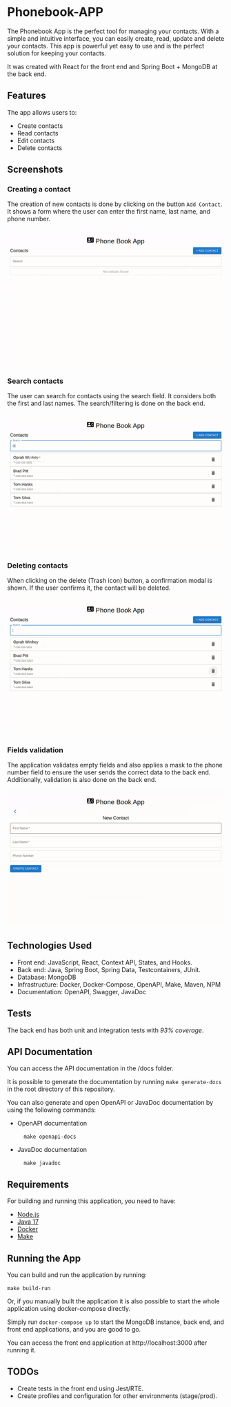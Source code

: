 # Phonebook-APP

The Phonebook App is the perfect tool for managing your contacts. With a simple and intuitive interface, you can easily create, read, update and delete your contacts. This app is powerful yet easy to use and is the perfect solution for keeping your contacts.

It was created with React for the front end and Spring Boot + MongoDB at the back end.

## Features

The app allows users to:

- Create contacts
- Read contacts
- Edit contacts
- Delete contacts

## Screenshots

### Creating a contact

The creation of new contacts is done by clicking on the button `Add Contact`. It shows a form where the user can enter the first name, last name, and phone number.

![](readme_images/create-contacts.gif)

### Search contacts

The user can search for contacts using the search field. It considers both the first and last names. The search/filtering is done on the back end.

![](readme_images/search.gif)

### Deleting contacts

When clicking on the delete (Trash icon) button, a confirmation modal is shown. If the user confirms it, the contact will be deleted.

![](readme_images/delete.gif)

### Fields validation

The application validates empty fields and also applies a mask to the phone number field to ensure the user sends the correct data to the back end. Additionally, validation is also done on the back end.

![](readme_images/validation.gif)

## Technologies Used

- Front end: JavaScript, React, Context API, States, and Hooks.
- Back end: Java, Spring Boot, Spring Data, Testcontainers, JUnit.
- Database: MongoDB
- Infrastructure: Docker, Docker-Compose, OpenAPI, Make, Maven, NPM
- Documentation: OpenAPI, Swagger, JavaDoc

## Tests

The back end has both unit and integration tests with _93% coverage_.

## API Documentation

You can access the API documentation in the /docs folder.

It is possible to generate the documentation by running `make generate-docs` in the root directory of this repository.

You can also generate and open OpenAPI or JavaDoc documentation by using the following commands:

- OpenAPI documentation

        make openapi-docs

- JavaDoc documentation

        make javadoc

## Requirements

For building and running this application, you need to have:

- [Node.js](https://nodejs.org/en/)
- [Java 17](https://www.oracle.com/java/technologies/javase/jdk17-archive-downloads.html)
- [Docker](https://www.docker.com/)
- [Make](https://www.gnu.org/software/make/)

## Running the App

You can build and run the application by running:

    make build-run

Or, if you manually built the application it is also possible to start the whole application using docker-compose directly.

Simply run `docker-compose up` to start the MongoDB instance, back end, and front end applications, and you are good to go.

You can access the front end application at http://localhost:3000 after running it.

## TODOs

- Create tests in the front end using Jest/RTE.
- Create profiles and configuration for other environments (stage/prod).
